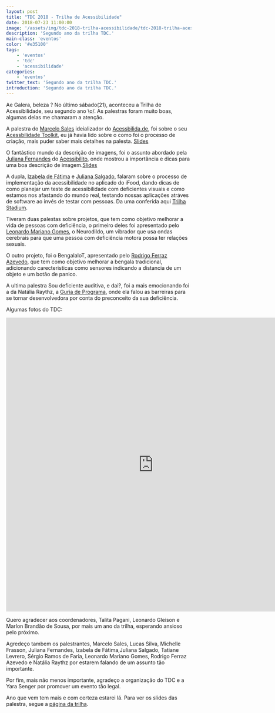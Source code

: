 ```yaml
---
layout: post
title: "TDC 2018 - Trilha de Acessibilidade"
date: 2018-07-23 11:00:00
image: '/assets/img/tdc-2018-trilha-acessibilidade/tdc-2018-trilha-acessibilidade.png'
description: 'Segundo ano da trilha TDC.'
main-class: 'eventos'
color: '#e35100'
tags: 
    - 'eventos'
    - 'tdc'
    - 'acessibilidade'
categories:
    - 'eventos'
twitter_text: 'Segundo ano da trilha TDC.'
introduction: 'Segundo ano da trilha TDC.'
---
```


Ae Galera, beleza ? No último sábado(21), aconteceu a Trilha de Acessibilidade, seu segundo ano \o/. As palestras foram muito boas, algumas delas me chamaram a atenção.

A palestra do [Marcelo Sales](https://uxdesign.blog.br/@msales) ideializador do [Acessbilida.de](http://acessibilida.de), foi sobre o seu [Acessbilidade Toolkit](http://guia-wcag.com), eu já havia lido sobre o como foi o processo de criação, mais puder saber mais detalhes na palesta. [Slides](http://bit.ly/acessibilidade-toolkit-slides)

O fantástico mundo da descrição de imagens, foi o assunto abordado pela [Juliana Fernandes](https://twitter.com/@julianafrost) do [Acessibilito](https://medium.com/acessibilito/), onde mostrou a importância e dicas para uma boa descrição de imagem.[Slides](https://www.slideshare.net/julianafrost/tdc-2018-o-fantstico-mundo-da-descrio-de-imagens)

A dupla, [Izabela de Fátima](http://movimentoux.com) e [Juliana Salgado](https://www.linkedin.com/in/julianasalgado), falaram sobre o processo de implementação da acessibilidade no aplicado do iFood, dando dicas de como planejar um teste de acessibilidade com deficientes visuais e como estamos nos afastando do mundo real, testando nossas aplicações atráves de software ao invés de testar com pessoas. Da uma conferida aqui [Trilha Stadium](https://www.eventials.com/Globalcode/tdc-sp-2018-stadium-sabado-4/).

Tiveram duas palestas sobre projetos, que tem como objetivo melhorar a vida de pessoas com deficiência, o primeiro deles foi apresentado pelo [Leonardo Mariano Gomes](http://www.labxxx.com.br), o Neurodildo, um vibrador que usa ondas cerebrais para que uma pessoa com deficiência motora possa ter relações sexuais.

O outro projeto, foi o BengalaIoT, apresentado pelo [Rodrigo Ferraz Azevedo](https://twitter.com/@rodrigofazevedo), que tem como objetivo melhorar a bengala tradicional, adicionando carecteristicas como sensores indicando a distancia de um objeto e um botão de panico.

A ultima palestra Sou deficiente auditiva, e dai?, foi a mais emocionando foi a da Natália Raythz, a [Guria de Programa](https://twitter.com/guriadeprograma), onde ela falou as barreiras para se tornar desenvolvedora por conta do preconceito da sua deficiência.

Algumas fotos do TDC:

<iframe src="https://www.facebook.com/plugins/post.php?href=https%3A%2F%2Fwww.facebook.com%2Fmedia%2Fset%2F%3Fset%3Da.1828472010574040.1073741855.100002337772832%26type%3D3&width=800" width="800" height="800" style="border:none;overflow:hidden" scrolling="no" frameborder="0" allowTransparency="true" allow="encrypted-media"></iframe>

Quero agradecer aos coordenadores, Talita Pagani, Leonardo Gleison e Marlon Brandão de Sousa, por mais um ano da trilha, esperando ansioso pelo próximo.

Agredeço tambem os palestrantes, Marcelo Sales, Lucas Silva, Michelle Frasson, Juliana Fernandes, Izabela de Fátima,Juliana Salgado, Tatiane Levrero, Sérgio Ramos de Faria, Leonardo Mariano Gomes, Rodrigo Ferraz Azevedo e Natália Raythz por estarem falando de um assunto tão importante.

Por fim, mais não menos importante, agradeço a organização do TDC e a Yara Senger por promover um evento tão legal.

Ano que vem tem mais e com certeza estarei lá. Para ver os slides das palestra, segue a [página da trilha](http://www.thedevelopersconference.com.br/tdc/2018/saopaulo/trilha-acessibilidade).